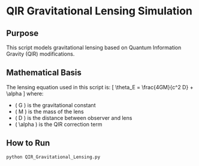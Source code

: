 # QIR Gravitational Lensing Simulation

## **Purpose**
This script models gravitational lensing based on Quantum Information Gravity (QIR) modifications.

## **Mathematical Basis**
The lensing equation used in this script is:
\[
\theta_E = \frac{4GM}{c^2 D} + \alpha
\]
where:
- \( G \) is the gravitational constant
- \( M \) is the mass of the lens
- \( D \) is the distance between observer and lens
- \( \alpha \) is the QIR correction term

## **How to Run**
```sh
python QIR_Gravitational_Lensing.py
